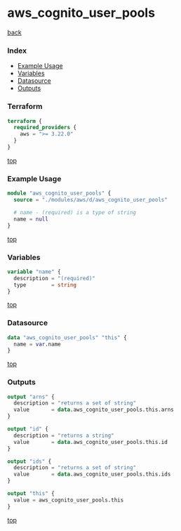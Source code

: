 # aws_cognito_user_pools

[back](../aws.md)

### Index

- [Example Usage](#example-usage)
- [Variables](#variables)
- [Datasource](#datasource)
- [Outputs](#outputs)

### Terraform

```terraform
terraform {
  required_providers {
    aws = ">= 3.22.0"
  }
}
```

[top](#index)

### Example Usage

```terraform
module "aws_cognito_user_pools" {
  source = "./modules/aws/d/aws_cognito_user_pools"

  # name - (required) is a type of string
  name = null
}
```

[top](#index)

### Variables

```terraform
variable "name" {
  description = "(required)"
  type        = string
}
```

[top](#index)

### Datasource

```terraform
data "aws_cognito_user_pools" "this" {
  name = var.name
}
```

[top](#index)

### Outputs

```terraform
output "arns" {
  description = "returns a set of string"
  value       = data.aws_cognito_user_pools.this.arns
}

output "id" {
  description = "returns a string"
  value       = data.aws_cognito_user_pools.this.id
}

output "ids" {
  description = "returns a set of string"
  value       = data.aws_cognito_user_pools.this.ids
}

output "this" {
  value = aws_cognito_user_pools.this
}
```

[top](#index)